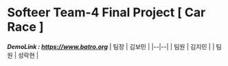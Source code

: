
#   Softeer Team-4 Final Project [ Car Race ]
***DemoLink : https://www.batro.org***
| 팀장 | 김보민 |
|--|--|
| 팀원 | 김지민 |
| 팀원 | 성락현 |
  